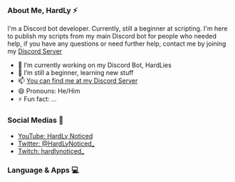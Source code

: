 ### About Me, HardLy ⚡
I'm a Discord bot developer. Currently, still a beginner at scripting. 
I'm here to publish my scripts from my main Discord bot for people who needed help, 
if you have any questions or need further help, contact me by joining my [Discord Server](https://discord.gg/z7zP9qd)

- 🔭 I’m currently working on my Discord Bot, HardLies
- 🌱 I’m still a beginner, learning new stuff
- 📫 [You can find me at my Discord Server](https://discord.gg/z7zP9qd)
- 😄 Pronouns: He/Him
- ⚡ Fun fact: ...

### Social Medias 🎥
- [YouTube: HardLy Noticed](https://www.youtube.com/channel/UCTuSyHKS8hFlsGTDtw56Zzg)
- [Twitter: @HardLyNoticed_](https://twitter.com/HardLyNoticed_)
- [Twitch: hardlynoticed_](https://www.twitch.tv/hardlynoticed_)

### Language & Apps 💻
